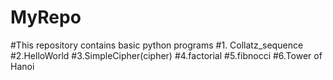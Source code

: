 # MyRepo
#This repository contains basic python programs
#1. Collatz_sequence
#2.HelloWorld
#3.SimpleCipher(cipher)
#4.factorial
#5.fibnocci
#6.Tower of Hanoi
